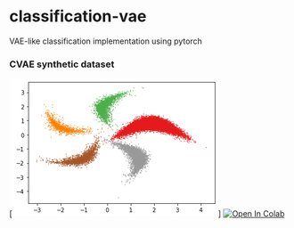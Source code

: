 # classification-vae
 VAE-like classification implementation using pytorch

### CVAE synthetic dataset
[![synthetic dataset](https://github.com/uesmgn/classification-vae/blob/master/img/synthetic_dataset.png)]
[![Open In Colab](https://colab.research.google.com/assets/colab-badge.svg)](https://colab.research.google.com/drive/1FJgajM8ryfjz6wkEL1VIzgr5YI6uQSbg?usp=sharing)
